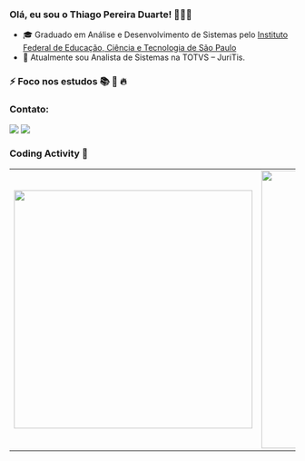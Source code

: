 ### Olá, eu sou o Thiago Pereira Duarte! 👨🏾‍💻

- 🎓 Graduado em Análise e Desenvolvimento de Sistemas pelo [ Instituto Federal de Educação, Ciência e Tecnologia de São Paulo](http://gru.ifsp.edu.br/)
- 🔭 Atualmente sou Analista de Sistemas na TOTVS – JuriTis. 

### ⚡ Foco nos estudos 📚️ 🤯️ 🔥

### Contato:
  <a href="mailto:tpereiraduarte@gmail.com" alt="Gmail">
  <img src="https://img.shields.io/badge/Gmail-D14836?style=for-the-badge&logo=gmail&logoColor=white&link=tpereiraduarte@gmail.com" /></a>
  <a href="https://www.linkedin.com/in/thiago-duarte-dev/" alt="Linkedin">
  <img src="https://img.shields.io/badge/-Linkedin-0e76a8?style=for-the-badge&logo=Linkedin&logoColor=white&link=https://www.linkedin.com/in/thiago-duarte-dev/" />
  </a>

### Coding Activity 🚀️

<center>
<table>
  <tr>
    <td>
      <img width="420px"  src="https://github-readme-stats.vercel.app/api/top-langs/?username=Tpereiraduarte&layout=compact&theme=dracula"
    />
    </td>
    <td>
      <img width="490px" src="https://github-readme-stats.vercel.app/api?username=Tpereiraduarte&show_icons=true&theme=dracula"
    />
    </td>
  </tr>     
</table>
</center>
